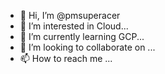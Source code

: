 - 👋 Hi, I’m @pmsuperacer
- 👀 I’m interested in Cloud...
- 🌱 I’m currently learning GCP...
- 💞️ I’m looking to collaborate on ...
- 📫 How to reach me ...

<!---
pmsuperacer/pmsuperacer is a ✨ special ✨ repository because its `README.md` (this file) appears on your GitHub profile.
You can click the Preview link to take a look at your changes.
--->

